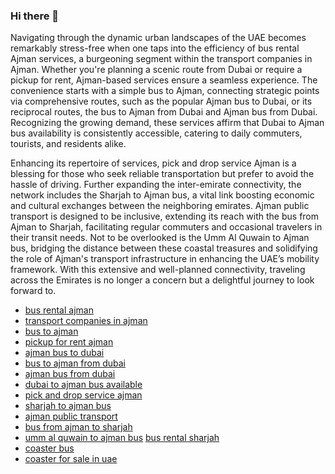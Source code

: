 ### Hi there 👋
Navigating through the dynamic urban landscapes of the UAE becomes remarkably stress-free when one taps into the efficiency of bus rental Ajman services, a burgeoning segment within the transport companies in Ajman. Whether you're planning a scenic route from Dubai or require a pickup for rent, Ajman-based services ensure a seamless experience. The convenience starts with a simple bus to Ajman, connecting strategic points via comprehensive routes, such as the popular Ajman bus to Dubai, or its reciprocal routes, the bus to Ajman from Dubai and Ajman bus from Dubai. Recognizing the growing demand, these services affirm that Dubai to Ajman bus availability is consistently accessible, catering to daily commuters, tourists, and residents alike.

Enhancing its repertoire of services, pick and drop service Ajman is a blessing for those who seek reliable transportation but prefer to avoid the hassle of driving. Further expanding the inter-emirate connectivity, the network includes the Sharjah to Ajman bus, a vital link boosting economic and cultural exchanges between the neighboring emirates. Ajman public transport is designed to be inclusive, extending its reach with the bus from Ajman to Sharjah, facilitating regular commuters and occasional travelers in their transit needs. Not to be overlooked is the Umm Al Quwain to Ajman bus, bridging the distance between these coastal treasures and solidifying the role of Ajman's transport infrastructure in enhancing the UAE’s mobility framework. With this extensive and well-planned connectivity, traveling across the Emirates is no longer a concern but a delightful journey to look forward to.

- [bus rental ajman](https://www.swattransport.ae/ajman-bus-rental/)
- [transport companies in ajman](https://www.swattransport.ae/ajman-bus-rental/)
- [bus to ajman](https://www.swattransport.ae/ajman-bus-rental/)
- [pickup for rent ajman](https://www.swattransport.ae/ajman-bus-rental/)
- [ajman bus to dubai](https://www.swattransport.ae/ajman-bus-rental/)
- [bus to ajman from dubai](https://www.swattransport.ae/ajman-bus-rental/)
- [ajman bus from dubai](https://www.swattransport.ae/ajman-bus-rental/)
- [dubai to ajman bus available](https://www.swattransport.ae/ajman-bus-rental/)
- [pick and drop service ajman](https://www.swattransport.ae/ajman-bus-rental/)
- [sharjah to ajman bus](https://www.swattransport.ae/ajman-bus-rental/)
- [ajman public transport](https://www.swattransport.ae/ajman-bus-rental/)
- [bus from ajman to sharjah](https://www.swattransport.ae/ajman-bus-rental/)
- [umm al quwain to ajman bus](https://www.swattransport.ae/ajman-bus-rental/)
[bus rental sharjah](https://www.swattransport.ae/coaster-bus-rental-sharjah/)
- [coaster bus](https://www.swattransport.ae/coaster-bus-rental-sharjah/)
- [coaster for sale in uae](https://www.swattransport.ae/coaster-bus-rental-sharjah/)

